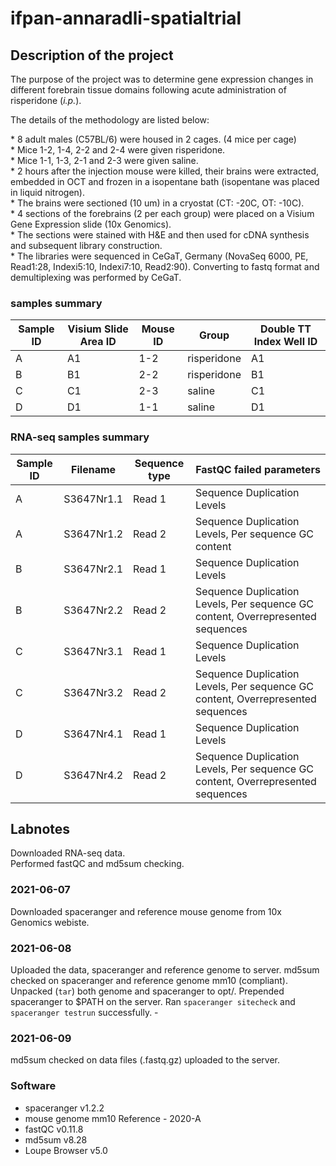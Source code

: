 # ifpan-annaradli-spatialtrial

<h2>Description of the project</h2>
<p>The purpose of the project was to determine gene expression changes in different forebrain tissue domains following acute administration of risperidone (<em>i.p.</em>). </p> <p>The details of the methodology are listed below:</p> * 8 adult males (C57BL/6) were housed in 2 cages. (4 mice per cage) <br /> 
* Mice 1-2, 1-4, 2-2 and 2-4 were given risperidone. <br />* Mice 1-1, 1-3, 2-1 and 2-3 were given saline. <br /> * 2 hours after the injection mouse were killed, their brains were extracted, embedded in OCT and frozen in a isopentane bath (isopentane was placed in liquid nitrogen). <br /> * The brains were sectioned (10 um) in a cryostat (CT: -20C, OT: -10C).<br /> * 4 sections of the forebrains (2 per each group) were placed on a Visium Gene Expression slide (10x Genomics). <br /> * The sections were stained with H&E and then used for cDNA synthesis and subsequent library construction. <br /> * The libraries were sequenced in CeGaT, Germany (NovaSeq 6000, PE, Read1:28, Indexi5:10, Indexi7:10, Read2:90). Converting to fastq format and demultiplexing was performed by CeGaT.<br /> 

### samples summary

|Sample ID| Visium Slide Area ID | Mouse ID | Group | Double TT Index Well ID|
|---------| -------------------- | -------- | ------| -----------------------|
|A| A1                   | 1-2      | risperidone | A1 |
|B|B1| 2-2 | risperidone | B1|
|C|C1| 2-3 | saline | C1|
|D|D1| 1-1 | saline | D1 |

### RNA-seq samples summary
|Sample ID|Filename|Sequence type|FastQC failed parameters|
|---|---|---|---|
|A|S3647Nr1.1|Read 1|Sequence Duplication Levels|
|A|S3647Nr1.2|Read 2|Sequence Duplication Levels, Per sequence GC content|
|B|S3647Nr2.1|Read 1|Sequence Duplication Levels|
|B|S3647Nr2.2|Read 2|Sequence Duplication Levels, Per sequence GC content, Overrepresented sequences|
|C|S3647Nr3.1|Read 1|Sequence Duplication Levels|
|C|S3647Nr3.2|Read 2|Sequence Duplication Levels, Per sequence GC content, Overrepresented sequences|
|D|S3647Nr4.1|Read 1|Sequence Duplication Levels|
|D|S3647Nr4.2|Read 2|Sequence Duplication Levels, Per sequence GC content, Overrepresented sequences|

<h2>Labnotes</h2>
Downloaded RNA-seq data. <br />
Performed fastQC and md5sum checking.<br />

### 2021-06-07
Downloaded spaceranger and reference mouse genome from 10x Genomics webiste.<br />

### 2021-06-08
Uploaded the data, spaceranger and reference genome to server. md5sum checked on spaceranger and reference genome mm10 (compliant). Unpacked (`tar`) both genome and spaceranger to opt/. Prepended spaceranger to $PATH on the server. Ran `spaceranger sitecheck` and `spaceranger testrun` successfully. - <br />

### 2021-06-09
md5sum checked on data files (.fastq.gz) uploaded to the server.

### Software 
* spaceranger v1.2.2
* mouse genome mm10 Reference - 2020-A 
* fastQC v0.11.8
* md5sum v8.28
* Loupe Browser v5.0

